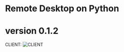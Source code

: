 # Remote Desktop on Python
# version 0.1.2
CLIENT:
![CLIENT](https://github.com/ArtemDav/Remote-Desktop-on-Python/blob/8bde48c7b82ab2d34375233d705d6da7931270bf/DEJZtvr%20-%20Imgur.png?raw=true)
